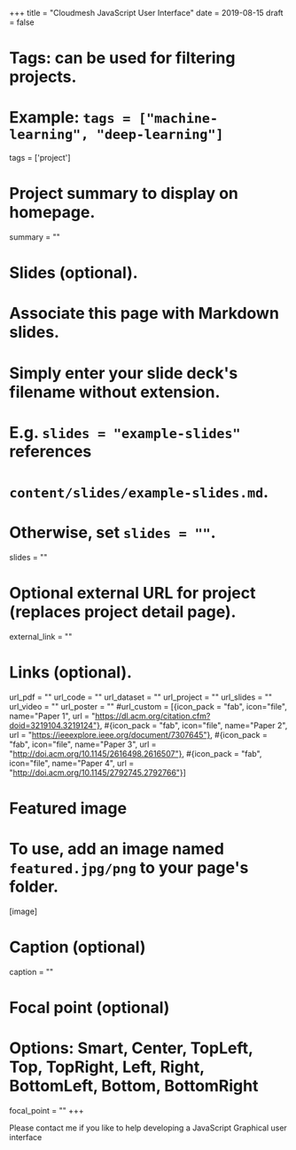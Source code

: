 +++
title = "Cloudmesh JavaScript User Interface"
date = 2019-08-15
draft = false

# Tags: can be used for filtering projects.
# Example: `tags = ["machine-learning", "deep-learning"]`
tags = ['project']

# Project summary to display on homepage.
summary = ""

# Slides (optional).
#   Associate this page with Markdown slides.
#   Simply enter your slide deck's filename without extension.
#   E.g. `slides = "example-slides"` references 
#   `content/slides/example-slides.md`.
#   Otherwise, set `slides = ""`.
slides = ""

# Optional external URL for project (replaces project detail page).
external_link = ""

# Links (optional).
url_pdf = ""
url_code = ""
url_dataset = ""
url_project = ""
url_slides = ""
url_video = ""
url_poster = ""
#url_custom = [{icon_pack = "fab", icon="file", name="Paper 1", url = "https://dl.acm.org/citation.cfm?doid=3219104.3219124"},
#{icon_pack = "fab", icon="file", name="Paper 2", url = "https://ieeexplore.ieee.org/document/7307645"},
#{icon_pack = "fab", icon="file", name="Paper 3", url = "http://doi.acm.org/10.1145/2616498.2616507"},
#{icon_pack = "fab", icon="file", name="Paper 4", url = "http://doi.acm.org/10.1145/2792745.2792766"}]

# Featured image
# To use, add an image named `featured.jpg/png` to your page's folder. 
[image]
  # Caption (optional)
  caption = ""

  # Focal point (optional)
  # Options: Smart, Center, TopLeft, Top, TopRight, Left, Right, BottomLeft, Bottom, BottomRight
  focal_point = ""
+++

Please contact me if you like to help developing a JavaScript Graphical user interface
